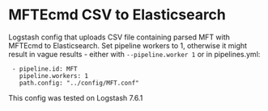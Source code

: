 # MFTEcmd CSV to Elasticsearch
Logstash config that uploads CSV file containing parsed MFT with MFTEcmd to Elasticsearch. 
Set pipeline workers to 1, otherwise it might result in vague results - either with `--pipeline.worker 1` or in pipelines.yml:
```
 - pipeline.id: MFT
   pipeline.workers: 1
   path.config: "../config/MFT.conf"
```
This config was tested on Logstash 7.6.1
